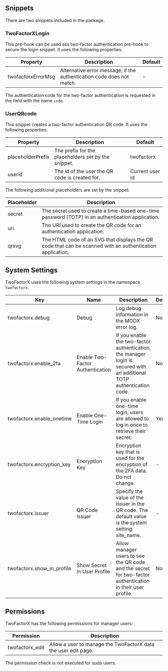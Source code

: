 ## Snippets

There are two snippets included in the package.

### TwoFactorXLogin

This pre-hook can be used ass two-factor authentication pre-hook to secure the
login snippet. It uses the following properties:

| Property           | Description                                                           | Default |
|--------------------|-----------------------------------------------------------------------|---------|
| twofactorxErrorMsg | Alternative error message, if the authentication code does not match. | -       |

The authentication code for the two-factor authentication is requested in the
field with the name `code`.

### UserQRcode

This snippet creates a two-factor authentication QR code. It uses the following properties:

| Property          | Description                                         | Default         |
|-------------------|-----------------------------------------------------|-----------------|
| placeholderPrefix | The prefix for the placeholders set by the snippet. | twofactorx      |
| userid            | The id of the user the QR code is created for.      | Current user id |

The following additional placeholders are set by the snippet:

| Placeholder | Description                                                                                               | 
|-------------|-----------------------------------------------------------------------------------------------------------|
| secret      | The secret used to create a time-based one-time password (TOTP) in an authentication application.         |
| uri         | The URI used to create the QR code for an authentication application.                                     |
| qrsvg       | The HTML code of an SVG that displays the QR code that can be scanned with an authentication application. |

## System Settings

TwoFactorX uses the following system settings in the namespace `twofactorx`.

| Key                        | Name                             | Description                                                                                                            | Default |
|----------------------------|----------------------------------|------------------------------------------------------------------------------------------------------------------------|---------|
| twofactorx.debug           | Debug                            | Log debug information in the MODX error log.                                                                           | No      |
| twofactorx.enable_2fa      | Enable Two-Factor Authentication | If you enable the two-factor authentication, the manager login is secured with an additional TOTP authentication code. | No      |
| twofactorx.enable_onetime  | Enable One-Time Login            | If you enable one-time login, users are allowed to log in once to retrieve their secret.                               | Yes     |
| twofactorx.encryption_key  | Encryption Key                   | Encryption key that is used for the encryption of the 2FA data. Do not change.                                         | -       |
| twofactorx.issuer          | QR Code Issuer                   | Specify the value of the issuer in the QR code. The default value is the system setting site_name.                     | -       |
| twofactorx.show_in_profile | Show Secret In User Profile      | Allow manager users to see the QR code and the secret for two-factor authentication in their user profile.             | No      |

## Permissions

TwoFactorX has the following permissions for manager users:

| Permission      | Description                                                    |                                                                                                                   
|-----------------|----------------------------------------------------------------|
| twofactorx_edit | Allow a user to manage the TwoFactorX data the user edit page. |

The permission check is not executed for sudo users.
